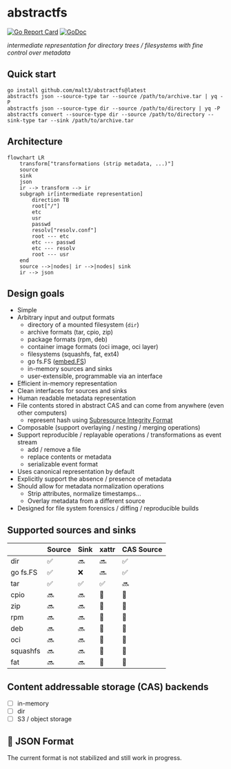 # abstractfs

[![Go Report Card](https://goreportcard.com/badge/github.com/malt3/abstractfs)](https://goreportcard.com/report/github.com/malt3/abstractfs)
[![GoDoc](https://img.shields.io/static/v1?label=godoc&message=reference&color=blue)](https://pkg.go.dev/github.com/malt3/abstractfs)

*intermediate representation for directory trees / filesystems with fine control over metadata*

## Quick start

```shell-session
go install github.com/malt3/abstractfs@latest
abstractfs json --source-type tar --source /path/to/archive.tar | yq -P
abstractfs json --source-type dir --source /path/to/directory | yq -P
abstractfs convert --source-type dir --source /path/to/directory --sink-type tar --sink /path/to/archive.tar
```

## Architecture

```mermaid
flowchart LR
    transform["transformations (strip metadata, ...)"]
    source
    sink
    json
    ir --> transform --> ir
    subgraph ir[intermediate representation]
        direction TB
        root["/"]
        etc
        usr
        passwd
        resolv["resolv.conf"]
        root --- etc
        etc --- passwd
        etc --- resolv
        root --- usr
    end
    source -->|nodes| ir -->|nodes| sink
    ir --> json
```

## Design goals

- Simple
- Arbitrary input and output formats
	- directory of a mounted filesystem (`dir`)
	- archive formats (tar, cpio, zip)
    - package formats (rpm, deb)
    - container image formats (oci image, oci layer)
    - filesystems (squashfs, fat, ext4)
    - go fs.FS ([embed.FS](https://pkg.go.dev/embed))
	- in-memory sources and sinks
    - user-extensible, programmable via an interface
- Efficient in-memory representation
- Clean interfaces for sources and sinks
- Human readable metadata representation
- File contents stored in abstract CAS and can come from anywhere (even other computers)
  - represent hash using [Subresource Integrity Format](https://developer.mozilla.org/en-US/docs/Web/Security/Subresource_Integrity)
- Composable (support overlaying / nesting / merging operations)
- Support reproducible / replayable operations / transformations as event stream
	- add / remove a file
	- replace contents or metadata
	- serializable event format
- Uses canonical representation by default
- Explicitly support the absence / presence of metadata
- Should allow for metadata normalization operations
	- Strip attributes, normalize timestamps...
    - Overlay metadata from a different source
- Designed for file system forensics / diffing / reproducible builds

## Supported sources and sinks

|          | Source | Sink | xattr | CAS Source |
|----------|--------|------|-------|------------|
| dir      | ✅     | 🔜   | 🔜    | ✅         |
| go fs.FS | ✅     | ❌   | 🔜    | ✅         |
| tar      | ✅     | ✅   | ✅    | 🔜         |
| cpio     | 🔜     | 🔜   | 🤷    | 🤷         |
| zip      | 🔜     | 🔜   | 🤷    | 🤷         |
| rpm      | 🔜     | 🔜   | 🤷    | 🤷         |
| deb      | 🔜     | 🔜   | 🤷    | 🤷         |
| oci      | 🔜     | 🔜   | 🤷    | 🤷         |
| squashfs | 🔜     | 🔜   | 🤷    | 🤷         |
| fat      | 🔜     | 🔜   | 🤷    | 🤷         |

## Content addressable storage (CAS) backends

- [ ] in-memory
- [ ] dir
- [ ] S3 / object storage

## 🚧 JSON Format

The current format is not stabilized and still work in progress.
